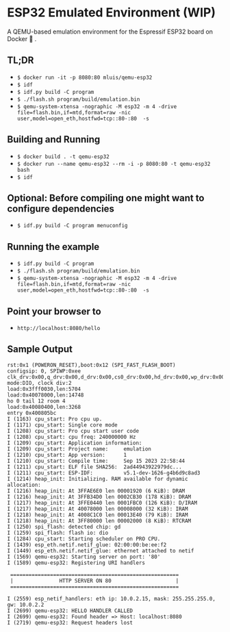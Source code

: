 # ESP32 Emulated Environment (WIP)

A QEMU-based emulation environment for the Espressif ESP32 board on Docker  🐳 .

## TL;DR
 - `$ docker run -it -p 8080:80 mluis/qemu-esp32`
 - `$ idf`
 - `$ idf.py build -C program`
 - `$ ./flash.sh program/build/emulation.bin`
 - `$ qemu-system-xtensa -nographic -M esp32 -m 4 -drive file=flash.bin,if=mtd,format=raw -nic user,model=open_eth,hostfwd=tcp::80-:80  -s`

## Building and Running

 - `$ docker build . -t qemu-esp32`
 - `$ docker run --name qemu-esp32 --rm -i -p 8080:80 -t qemu-esp32 bash`
 - `$ idf`

## Optional: Before compiling one might want to configure dependencies
 - `$ idf.py build -C program menuconfig`

## Running the example

 - `$ idf.py build -C program`
 - `$ ./flash.sh program/build/emulation.bin`
 - `$ qemu-system-xtensa -nographic -M esp32 -m 4 -drive file=flash.bin,if=mtd,format=raw -nic user,model=open_eth,hostfwd=tcp::80-:80  -s`

## Point your browser to
 - `http://localhost:8080/hello`

## Sample Output

```
rst:0x1 (POWERON_RESET),boot:0x12 (SPI_FAST_FLASH_BOOT)
configsip: 0, SPIWP:0xee
clk_drv:0x00,q_drv:0x00,d_drv:0x00,cs0_drv:0x00,hd_drv:0x00,wp_drv:0x00
mode:DIO, clock div:2
load:0x3fff0030,len:5704
load:0x40078000,len:14748
ho 0 tail 12 room 4
load:0x40080400,len:3268
entry 0x400805bc
I (1163) cpu_start: Pro cpu up.
I (1171) cpu_start: Single core mode
I (1208) cpu_start: Pro cpu start user code
I (1208) cpu_start: cpu freq: 240000000 Hz
I (1209) cpu_start: Application information:
I (1209) cpu_start: Project name:     emulation
I (1210) cpu_start: App version:      1
I (1210) cpu_start: Compile time:     Sep 15 2023 22:58:44
I (1211) cpu_start: ELF file SHA256:  2ad44943922979dc...
I (1211) cpu_start: ESP-IDF:          v5.1-dev-1626-g4b6d9c8ad3
I (1214) heap_init: Initializing. RAM available for dynamic allocation:
I (1216) heap_init: At 3FFAE6E0 len 00001920 (6 KiB): DRAM
I (1216) heap_init: At 3FFB34D0 len 0002CB30 (178 KiB): DRAM
I (1217) heap_init: At 3FFE0440 len 0001FBC0 (126 KiB): D/IRAM
I (1217) heap_init: At 40078000 len 00008000 (32 KiB): IRAM
I (1218) heap_init: At 4008C1C0 len 00013E40 (79 KiB): IRAM
I (1218) heap_init: At 3FF80000 len 00002000 (8 KiB): RTCRAM
I (1250) spi_flash: detected chip: gd
I (1259) spi_flash: flash io: dio
I (1284) cpu_start: Starting scheduler on PRO CPU.
I (1439) esp_eth.netif.netif_glue: 02:00:00:be:ee:f2
I (1449) esp_eth.netif.netif_glue: ethernet attached to netif
I (1569) qemu-esp32: Starting server on port: '80'
I (1589) qemu-esp32: Registering URI handlers

 =======================================================
 |               HTTP SERVER ON 80                     |
 =======================================================

I (2559) esp_netif_handlers: eth ip: 10.0.2.15, mask: 255.255.255.0, gw: 10.0.2.2
I (2699) qemu-esp32: HELLO HANDLER CALLED
I (2699) qemu-esp32: Found header => Host: localhost:8080
I (2719) qemu-esp32: Request headers lost
```
